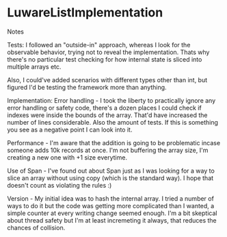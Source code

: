 # LuwareListImplementation

Notes

Tests: 
I followed an "outside-in" approach, whereas I look for the observable behavior, trying not to reveal the implementation. Thats why there's no particular test checking for how
internal state is sliced into multiple arrays etc. 

Also, I could've added scenarios with different types other than int, but figured I'd be testing the framework more than anything.

Implementation:
  Error handling - I took the liberty to practically ignore any error handling or safety code, there's a dozen places I could check if indexes were inside the bounds of the array. 
  That'd have increased the number of lines considerable. Also the amount of tests. If this is something you see as a negative point I can look into it.
  
  Performance - I'm aware that the addition is going to be problematic incase someone adds 10k records at once. I'm not buffering the array size, I'm creating a new one with +1 size 
  everytime. 
  
  Use of Span - I've found out about Span just as I was looking for a way to slice an array without using copy (which is the standard way). I hope that doesn't count as violating the rules :)
  
  Version - My initial idea was to hash the internal array. I tried a number of ways to do it but the code was getting more complicated than I wanted, a simple counter at every writing
  change seemed enough. I'm a bit skeptical about thread safety but I'm  at least incremeting it always, that reduces the chances of collision. 
